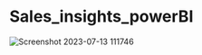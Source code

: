 # Sales_insights_powerBI
![Screenshot 2023-07-13 111746](https://github.com/ananddddddddd/Sales_insights_powerBI/assets/98332802/b8607386-383f-4c47-86d5-67ad9c7ed0f9)
